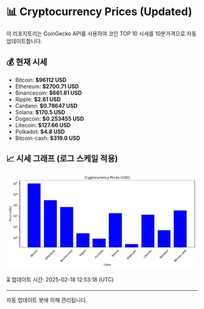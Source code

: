 
# 📊 Cryptocurrency Prices (Updated)

이 리포지토리는 CoinGecko API를 사용하여 코인 TOP 10 시세를 10분가격으로 자동 업데이트합니다.

## 💰 현재 시세
- Bitcoin: **$96112 USD**
- Ethereum: **$2700.71 USD**
- Binancecoin: **$661.81 USD**
- Ripple: **$2.61 USD**
- Cardano: **$0.78647 USD**
- Solana: **$170.5 USD**
- Dogecoin: **$0.253455 USD**
- Litecoin: **$127.66 USD**
- Polkadot: **$4.8 USD**
- Bitcoin-cash: **$319.0 USD**

## 📈 시세 그래프 (로그 스케일 적용)
![Crypto Prices](crypto_prices.png)

⏳ 업데이트 시간: 2025-02-18 12:53:18 (UTC)

---
자동 업데이트 봇에 의해 관리됩니다.
